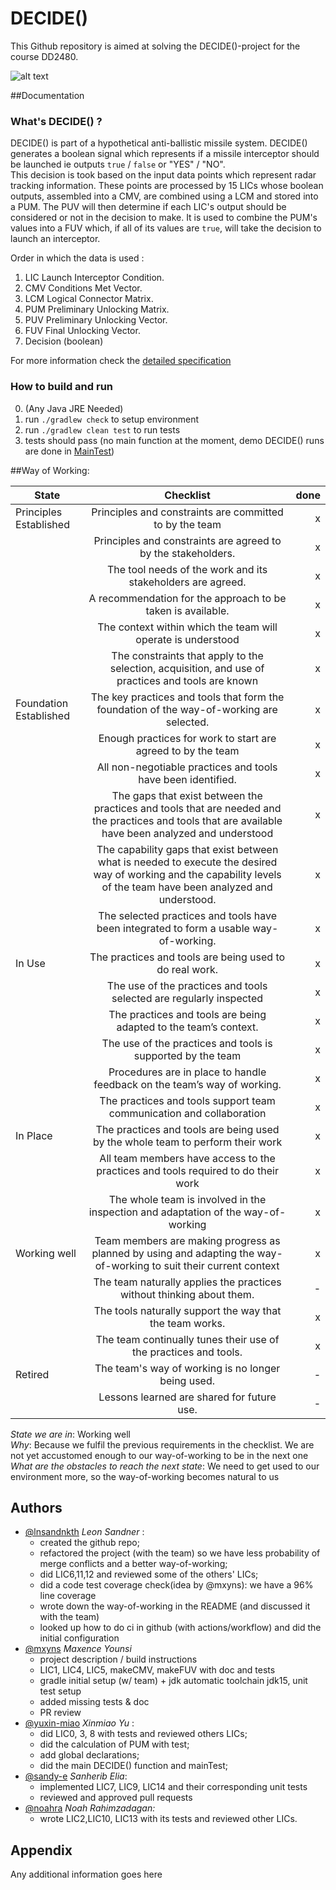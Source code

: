
# DECIDE()

This Github repository is aimed at solving the DECIDE()-project for the course DD2480.

![alt text](https://cdn.pixabay.com/photo/2018/03/14/15/33/earth-3225519_1280.png)

##Documentation

### What's DECIDE() ?

DECIDE() is part of a hypothetical anti-ballistic missile system. DECIDE() generates a boolean signal which represents if a missile interceptor should be launched ie outputs `true` / `false` or "YES" / "NO".    
This decision is took based on the input data points which represent radar tracking information. These points are processed by 15 LICs whose boolean outputs, assembled into a CMV, are combined using a LCM and stored into a PUM.
The PUV will then determine if each LIC's output should be considered or not in the decision to make. It is used to combine the PUM's values into a FUV which, if all of its values are `true`, will take the decision to launch an interceptor.

Order in which the data is used :
1. LIC Launch Interceptor Condition.
2. CMV Conditions Met Vector.
3. LCM Logical Connector Matrix.
4. PUM Preliminary Unlocking Matrix.
5. PUV Preliminary Unlocking Vector.
6. FUV Final Unlocking Vector.
7. Decision (boolean)

For more information check the [detailed specification](https://canvas.kth.se/courses/31884/files/4932282/download?wrap=1)

### How to build and run
0. (Any Java JRE Needed)
1. run `./gradlew check` to setup environment
2. run `./gradlew clean test` to run tests
3. tests should pass (no main function at the moment, demo DECIDE() runs are done in [MainTest](https://github.com/lnsandnkth/DECIDE/blob/main/src/test/java/MainTest.java))

##Way of Working:

| State        | Checklist           | done  |
| ------------- |:-------------:| -----:|
| Principles Established     | Principles and constraints are committed to by the team | x |
| | Principles and constraints are agreed to by the stakeholders. | x |
| | The tool needs of the work and its stakeholders are agreed. | x |
| | A recommendation for the approach to be taken is available. | x |
| | The context within which the team will operate is understood | x |
| | The constraints that apply to the selection, acquisition, and use of practices and tools are known | x |
| Foundation Established      | The key practices and tools that form the foundation of the way-of-working are selected. | x |
| | Enough practices for work to start are agreed to by the team | x |
| | All non-negotiable practices and tools have been identified. | x |
| | The gaps that exist between the practices and tools that are needed and the practices and tools that are available have been analyzed and understood | x |
| | The capability gaps that exist between what is needed to execute the desired way of working and the capability levels of the team have been analyzed and understood. | x |
| | The selected practices and tools have been integrated to form a usable way-of-working. | x |
| In Use | The practices and tools are being used to do real work. | x |
| | The use of the practices and tools selected are regularly inspected | x |
| | The practices and tools are being adapted to the team’s context. | x |
| | The use of the practices and tools is supported by the team | x |
| | Procedures are in place to handle feedback on the team’s way of working. | x |
| | The practices and tools support team communication and collaboration | x |
| In Place | The practices and tools are being used by the whole team to perform their work  | x |
| | All team members have access to the practices and tools required to do their work | x |
| | The whole team is involved in the inspection and adaptation of the way-of-working | x |
| Working well | Team members are making progress as planned by using and adapting the way-of-working to suit their current context | x |
| | The team naturally applies the practices without thinking about them. | - |
| | The tools naturally support the way that the team works. | x |
| | The team continually tunes their use of the practices and tools. | x |
| Retired | The team's way of working is no longer being used. | - |
|  | Lessons learned are shared for future use. | -  |

*State we are in*: Working well <br>
*Why*: Because we fulfil the previous requirements in the checklist. We are not yet accustomed enough to our way-of-working to be in the next one<br>
*What are the obstacles to reach the next state*: We need to get used to our environment more, so the way-of-working becomes natural to us <br>



## Authors

- [@lnsandnkth](https://www.github.com/lnsandnkth) *Leon Sandner* :  
    - created the github repo;
    - refactored the project (with the team) so we have less probability of merge conflicts and a better way-of-working;
    - did LIC6,11,12 and reviewed some of the others' LICs;
    - did a code test coverage check(idea by @mxyns): we have a 96% line coverage
    - wrote down the way-of-working in the README (and discussed it with the team)
    - looked up how to do ci in github (with actions/workflow) and did the initial configuration
- [@mxyns](https://www.github.com/mxyns) *Maxence Younsi*
  - project description / build instructions
  - LIC1, LIC4, LIC5, makeCMV, makeFUV with doc and tests
  - gradle initial setup (w/ team) + jdk automatic toolchain jdk15, unit test setup
  - added missing tests & doc
  - PR review
- [@yuxin-miao](https://www.github.com/yuxin-miao) *Xinmiao Yu* :
  - did LIC0, 3, 8 with tests and reviewed others LICs;
  - did the calculation of PUM with test;
  - add global declarations;
  - did the main DECIDE() function and mainTest;
- [@sandy-e](https://www.github.com/sandy-e) *Sanherib Elia*:
  - implemented LIC7, LIC9, LIC14 and their corresponding unit tests
  - reviewed and approved pull requests
- [@noahra](https://www.github.com/noahra) *Noah Rahimzadagan:*
  - wrote LIC2,LIC10, LIC13 with its tests and reviewed other LICs.


## Appendix

Any additional information goes here
